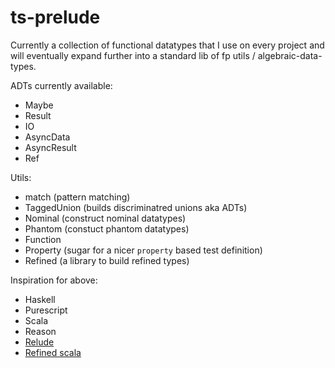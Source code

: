 # ts-prelude

Currently a collection of functional datatypes that I use on every project and will eventually expand further into a standard lib of fp utils / algebraic-data-types.

ADTs currently available:

- Maybe
- Result
- IO
- AsyncData
- AsyncResult
- Ref

Utils:

- match (pattern matching)
- TaggedUnion (builds discriminatred unions aka ADTs)
- Nominal (construct nominal datatypes)
- Phantom (constuct phantom datatypes)
- Function
- Property (sugar for a nicer `property` based test definition)
- Refined (a library to build refined types)

Inspiration for above:

- Haskell
- Purescript
- Scala
- Reason
- [Relude](https://github.com/reazen/relude/)
- [Refined scala](https://github.com/fthomas/refined)
